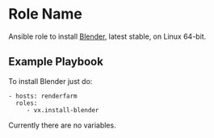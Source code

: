 # Role Name

Ansible role to install [Blender](https://blender.org/), latest stable, on
Linux 64-bit.


## Example Playbook

To install Blender just do:

    - hosts: renderfarm
      roles:
         - vx.install-blender

Currently there are no variables.


